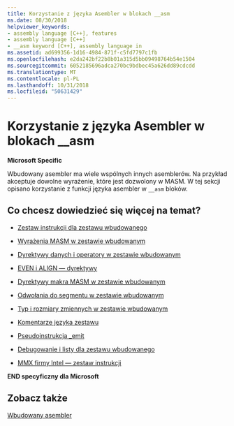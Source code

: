```yaml
---
title: Korzystanie z języka Asembler w blokach __asm
ms.date: 08/30/2018
helpviewer_keywords:
- assembly language [C++], features
- assembly language [C++]
- __asm keyword [C++], assembly language in
ms.assetid: ad699356-1d16-4984-871f-c5fd7797c1fb
ms.openlocfilehash: e2da242bf22b8b01a315d5bb09498764b54e1504
ms.sourcegitcommit: 6052185696adca270bc9bdbec45a626dd89cdcdd
ms.translationtype: MT
ms.contentlocale: pl-PL
ms.lasthandoff: 10/31/2018
ms.locfileid: "50631429"
---
```

# <a name="using-assembly-language-in-asm-blocks"></a>Korzystanie z języka Asembler w blokach __asm

**Microsoft Specific**

Wbudowany asembler ma wiele wspólnych innych asemblerów. Na przykład akceptuje dowolne wyrażenie, które jest dozwolony w MASM. W tej sekcji opisano korzystanie z funkcji języka asembler w `__asm` bloków.

## <a name="what-do-you-want-to-know-more-about"></a>Co chcesz dowiedzieć się więcej na temat?

- [Zestaw instrukcji dla zestawu wbudowanego](../../assembler/inline/instruction-set-for-inline-assembly.md)

- [Wyrażenia MASM w zestawie wbudowanym](../../assembler/inline/masm-expressions-in-inline-assembly.md)

- [Dyrektywy danych i operatory w zestawie wbudowanym](../../assembler/inline/data-directives-and-operators-in-inline-assembly.md)

- [EVEN i ALIGN — dyrektywy](../../assembler/inline/even-and-align-directives.md)

- [Dyrektywy makra MASM w zestawie wbudowanym](../../assembler/inline/masm-macro-directives-in-inline-assembly.md)

- [Odwołania do segmentu w zestawie wbudowanym](../../assembler/inline/segment-references-in-inline-assembly.md)

- [Typ i rozmiary zmiennych w zestawie wbudowanym](../../assembler/inline/type-and-variable-sizes-in-inline-assembly.md)

- [Komentarze języka zestawu](../../assembler/inline/assembly-language-comments.md)

- [Pseudoinstrukcja _emit](../../assembler/inline/emit-pseudoinstruction.md)

- [Debugowanie i listy dla zestawu wbudowanego](../../assembler/inline/debugging-and-listings-for-inline-assembly.md)

- [MMX firmy Intel — zestaw instrukcji](../../assembler/inline/intel-s-mmx-instruction-set.md)

**END specyficzny dla Microsoft**

## <a name="see-also"></a>Zobacz także

[Wbudowany asembler](../../assembler/inline/inline-assembler.md)<br/>